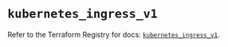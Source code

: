 # `kubernetes_ingress_v1`

Refer to the Terraform Registry for docs: [`kubernetes_ingress_v1`](https://registry.terraform.io/providers/hashicorp/kubernetes/2.28.1/docs/resources/ingress_v1).
